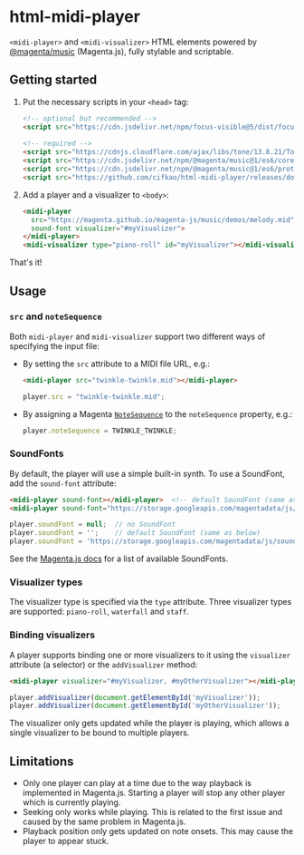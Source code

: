 # html-midi-player
`<midi-player>` and `<midi-visualizer>` HTML elements powered by [@magenta/music](https://github.com/magenta/magenta-js/tree/master/music/) (Magenta.js), fully stylable and scriptable.

## Getting started

1. Put the necessary scripts in your `<head>` tag:

   ```html
   <!-- optional but recommended -->
   <script src="https://cdn.jsdelivr.net/npm/focus-visible@5/dist/focus-visible.min.js"></script>
 
   <!-- required -->
   <script src="https://cdnjs.cloudflare.com/ajax/libs/tone/13.8.21/Tone.js"></script>
   <script src="https://cdn.jsdelivr.net/npm/@magenta/music@1/es6/core.js"></script>
   <script src="https://cdn.jsdelivr.net/npm/@magenta/music@1/es6/protobuf.js"></script>
   <script src="https://github.com/cifkao/html-midi-player/releases/download/v0.0.1/html-midi-player.js"></script>
   ```

2. Add a player and a visualizer to `<body>`:

   ```html
   <midi-player
     src="https://magenta.github.io/magenta-js/music/demos/melody.mid"
     sound-font visualizer="#myVisualizer">
   </midi-player>
   <midi-visualizer type="piano-roll" id="myVisualizer"></midi-visualizer>
   ```

That's it!


## Usage

### `src` and `noteSequence`
Both `midi-player` and `midi-visualizer` support two different ways of specifying the input file:
- By setting the `src` attribute to a MIDI file URL, e.g.:
  ```html
  <midi-player src="twinkle-twinkle.mid"></midi-player>
  ```
  ```javascript
  player.src = "twinkle-twinkle.mid";
  ```
- By assigning a Magenta [`NoteSequence`](https://hello-magenta.glitch.me/#playing-a-notesequence) to the `noteSequence` property, e.g.:
  ```javascript
  player.noteSequence = TWINKLE_TWINKLE;
  ```

### SoundFonts
By default, the player will use a simple built-in synth. To use a SoundFont, add the `sound-font` attribute:
```html
<midi-player sound-font></midi-player>  <!-- default SoundFont (same as below) -->
<midi-player sound-font="https://storage.googleapis.com/magentadata/js/soundfonts/sgm_plus"></midi-player>
```
```javascript
player.soundFont = null;  // no SoundFont
player.soundFont = '';    // default SoundFont (same as below)
player.soundFont = 'https://storage.googleapis.com/magentadata/js/soundfonts/sgm_plus';
```
See the [Magenta.js docs](https://magenta.github.io/magenta-js/music/index.html#soundfonts) for a list of available SoundFonts.

### Visualizer types
The visualizer type is specified via the `type` attribute. Three visualizer types are supported: `piano-roll`, `waterfall` and `staff`.

### Binding visualizers
A player supports binding one or more visualizers to it using the `visualizer` attribute (a selector) or the `addVisualizer` method:
```html
<midi-player visualizer="#myVisualizer, #myOtherVisualizer"></midi-player>
```
```javascript
player.addVisualizer(document.getElementById('myVisualizer'));
player.addVisualizer(document.getElementById('myOtherVisualizer'));
```
The visualizer only gets updated while the player is playing, which allows a single visualizer to be bound to multiple players.

## Limitations
- Only one player can play at a time due to the way playback is implemented in Magenta.js. Starting a player will stop any other player which is currently playing.
- Seeking only works while playing. This is related to the first issue and caused by the same problem in Magenta.js.
- Playback position only gets updated on note onsets. This may cause the player to appear stuck.
